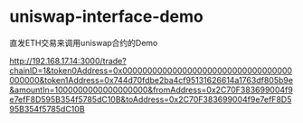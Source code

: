 # uniswap-interface-demo
直发ETH交易来调用uniswap合约的Demo

http://192.168.17.14:3000/trade?chainID=1&token0Address=0x0000000000000000000000000000000000000000&token1Address=0x744d70fdbe2ba4cf95131626614a1763df805b9e&amountIn=1000000000000000000&fromAddress=0x2C70F383699004f9e7efF8D595B354f5785dC10B&toAddress=0x2C70F383699004f9e7efF8D595B354f5785dC10B
